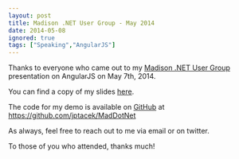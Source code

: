 ```yaml
---
layout: post
title: Madison .NET User Group - May 2014
date: 2014-05-08
ignored: true
tags: ["Speaking","AngularJS"]
---
```


Thanks to everyone who came out to my [Madison .NET User Group](http://www.meetup.com/MADdotNET/) presentation on AngularJS on May 7th,
2014.


You can find a copy of my slides [here](AngularJS.pptx).

The code for my demo is available on [GitHub](http://www.github.com) at https://github.com/jptacek/MadDotNet

As always, feel free to reach out to me via email or on twitter.

To those of you who attended, thanks much!




